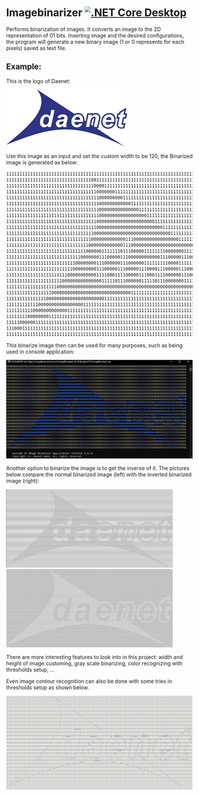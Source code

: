 # Imagebinarizer  [![.NET Core Desktop](https://github.com/UniversityOfAppliedSciencesFrankfurt/imagebinarizer/actions/workflows/dotnet-desktop.yml/badge.svg)](https://github.com/UniversityOfAppliedSciencesFrankfurt/imagebinarizer/actions/workflows/dotnet-desktop.yml)

Performs binarization of images. It converts an image to the 2D representation of 01 bits. Inserting image and the desired configurations, the program will generate a new binary image (1 or 0 represents for each pixels) saved as text file.

## Example:

This is the logo of Daenet:

![](/images/daenet.png)         

Use this image as an input and set the custom width to be 120, the Binarized image is generated as below:

```
111111111111111111111111111111111111111111111111111111111111111111111111111111111111111111111111111111111111111111111111
111111111111111111111111111111110011111111111111111111111111111111111111111111111111111111111111111111111111111111111111
111111111111111111111111111111111000011111111111111111111111111111111111111111111111111111111111111111111111111111111111
111111111111111111111111111111111100000001111111111111111111111111111111111111111111111111111111111111111111111111111111
111111111111111111111111111111111110000000001111111111111111111111111111111111111111111111111111111111111111111111111111
111111111111111111111111111111111110000000000001111111111111111111111111111111111111111111111111111111111111111111111111
111111111111111111111111111111111110000000000000001111111111111111111111111111111111111111111111111111111111111111111111
111111111111111111111111111111111110000000000000000001111111111111111111111111111111111111111111111111111111111111111111
111111111111111111111111111111111100000000000000000000001111111111111111111111111111111111111111111111111111111111111111
111111111111111111111111111111111100000000000000000000000001111111111111111111111111111111111111111111111111111111111111
111111111111111111111111111111111000000000000000000000000000001111111111111111111111111111111111111111111111111111100001
111111111111111111111111111111110000000000000111000000000000000001111111111111111111111111111111111111111111111100011001
111111111111111111111111111111100000000000001110000000000000000000000000000111110000000000001111111000000001110001111000
111111111111111111111111111111000000111111101110000011111111000000011111111001110011111111110011001111111100110011111100
111111111111111111111111111100000001110000011100000000000011100000111000011100110111100001110010011100001110010001110001
111111111111111111111111110000000011100000011100000011111111100001111111111100100111001001110110111111111110011011100111
111111111111111111111111100000000011100000111000001110000111000001110000000000001110011011100100111000000000010011101111
111111111111111111111110000000000011110001111000001110001111000000111000111000001110010011100110011100011110110011100001
111111111111111111111000000000000000111110111000000111110111000000011111110000001110000111001111001111111001110011110011
111111111111111111100000000000000000000000000000000000000000000000000000000000000000000000001111110000001111111100000111
111111111111111110000000000000000000000000000001111111111111111111111111000000000000000000000111111111111111111111111111
111111111111111000000000000000000000011111111111111111111111111111111111111111111000000000000000011111111111111111111111
111111111111000000000000000001111111111111111111111111111111111111111111111111111111111110000000000011111111111111111111
111111111100000000000001111111111111111111111111111111111111111111111111111111111111111111111110000000011111111111111111
111111110000000011111111111111111111111111111111111111111111111111111111111111111111111111111111111100000011111111111111
111110000001111111111111111111111111111111111111111111111111111111111111111111111111111111111111111111111000011111111111
111000111111111111111111111111111111111111111111111111111111111111111111111111111111111111111111111111111111110011111111
111111111111111111111111111111111111111111111111111111111111111111111111111111111111111111111111111111111111111111011111
```


This binarize image then can be used for many purposes, such as being used in console application:

![](/images/console.png)

Another option to binarize the image is to get the inverse of it. The pictures below compare the normal binarized image (left) with the inverted binarized image (right):

<img src="/images/NormalConvert.png" width="450"><img src="/images/InverseConvert.png" width="450">

There are more interesting features to look into in this project: width and height of image customing, gray scale binarizing, color recognizing with thresholds setup, ...

Even image contour recognition can also be done with some tries in thresholds setup as shown below.

<img src="/images/Contour.png">
